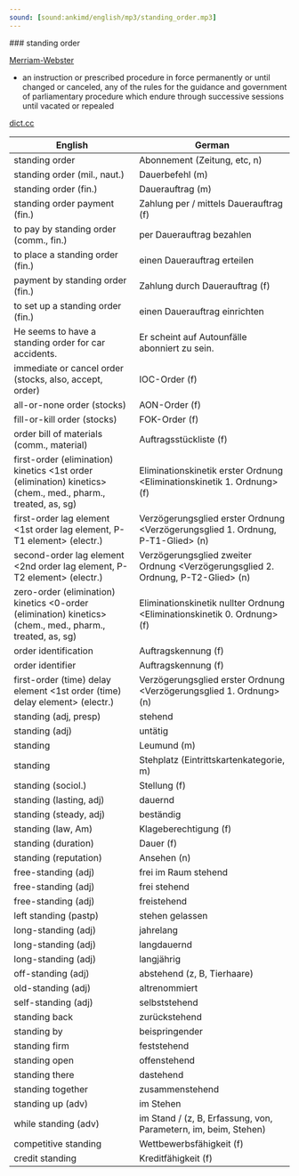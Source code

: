 ```yaml
---
sound: [sound:ankimd/english/mp3/standing_order.mp3]
---
```


\### standing order

[Merriam-Webster](https://www.merriam-webster.com/dictionary/standing+order)

- an instruction or prescribed procedure in force permanently or until changed or canceled, any of the rules for the guidance and government of parliamentary procedure which endure through successive sessions until vacated or repealed

[dict.cc](https://www.dict.cc/standing+order)

| English        | German       |
| -------------- | ------------ |
| standing order | Abonnement (Zeitung, etc, n) |
| standing order (mil., naut.) | Dauerbefehl (m) |
| standing order <STO> (fin.) | Dauerauftrag (m) |
| standing order payment (fin.) | Zahlung per / mittels Dauerauftrag (f) |
| to pay by standing order (comm., fin.) | per Dauerauftrag bezahlen |
| to place a standing order (fin.) | einen Dauerauftrag erteilen |
| payment by standing order (fin.) | Zahlung durch Dauerauftrag (f) |
| to set up a standing order (fin.) | einen Dauerauftrag einrichten |
| He seems to have a standing order for car accidents. | Er scheint auf Autounfälle abonniert zu sein. |
| immediate or cancel order <IOC order> (stocks, also, accept, order) | IOC-Order (f) |
| all-or-none order <AON order> (stocks) | AON-Order (f) |
| fill-or-kill order <FOK order> (stocks) | FOK-Order (f) |
| order bill of materials <order BOM> (comm., material) | Auftragsstückliste (f) |
| first-order (elimination) kinetics <1st order (elimination) kinetics> (chem., med., pharm., treated, as, sg) | Eliminationskinetik erster Ordnung <Eliminationskinetik 1. Ordnung> (f) |
| first-order lag element <1st order lag element, P-T1 element> (electr.) | Verzögerungsglied erster Ordnung <Verzögerungsglied 1. Ordnung, P-T1-Glied> (n) |
| second-order lag element <2nd order lag element, P-T2 element> (electr.) | Verzögerungsglied zweiter Ordnung <Verzögerungsglied 2. Ordnung, P-T2-Glied> (n) |
| zero-order (elimination) kinetics <0-order (elimination) kinetics> (chem., med., pharm., treated, as, sg) | Eliminationskinetik nullter Ordnung <Eliminationskinetik 0. Ordnung> (f) |
| order identification <order ID> | Auftragskennung (f) |
| order identifier <order ID> | Auftragskennung (f) |
| first-order (time) delay element <1st order (time) delay element> (electr.) | Verzögerungsglied erster Ordnung <Verzögerungsglied 1. Ordnung> (n) |
| standing (adj, presp) | stehend |
| standing (adj) | untätig |
| standing | Leumund (m) |
| standing | Stehplatz (Eintrittskartenkategorie, m) |
| standing (sociol.) | Stellung (f) |
| standing (lasting, adj) | dauernd |
| standing (steady, adj) | beständig |
| standing (law, Am) | Klageberechtigung (f) |
| standing (duration) | Dauer (f) |
| standing (reputation) | Ansehen (n) |
| free-standing (adj) | frei im Raum stehend |
| free-standing (adj) | frei stehend |
| free-standing (adj) | freistehend |
| left standing (pastp) | stehen gelassen |
| long-standing (adj) | jahrelang |
| long-standing (adj) | langdauernd |
| long-standing (adj) | langjährig |
| off-standing (adj) | abstehend (z, B, Tierhaare) |
| old-standing (adj) | altrenommiert |
| self-standing (adj) | selbststehend |
| standing back | zurückstehend |
| standing by | beispringender |
| standing firm | feststehend |
| standing open | offenstehend |
| standing there | dastehend |
| standing together | zusammenstehend |
| standing up (adv) | im Stehen |
| while standing (adv) | im Stand / (z, B, Erfassung, von, Parametern, im, beim, Stehen) |
| competitive standing | Wettbewerbsfähigkeit (f) |
| credit standing | Kreditfähigkeit (f) |

